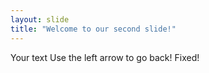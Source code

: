 ```yaml
---
layout: slide
title: "Welcome to our second slide!"
---
```

Your text
Use the left arrow to go back!
Fixed!
